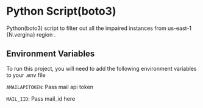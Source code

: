 
# Python Script(boto3)

Python(boto3) script to filter out all the impaired instances 
from us-east-1 {N.vergina} region  . 



## Environment Variables

To run this project, you will need to add the following environment variables to your .env file

`AMAILAPITOKEN`: Pass mail api token 

`MAIL_IID`: Pass mail_id here


